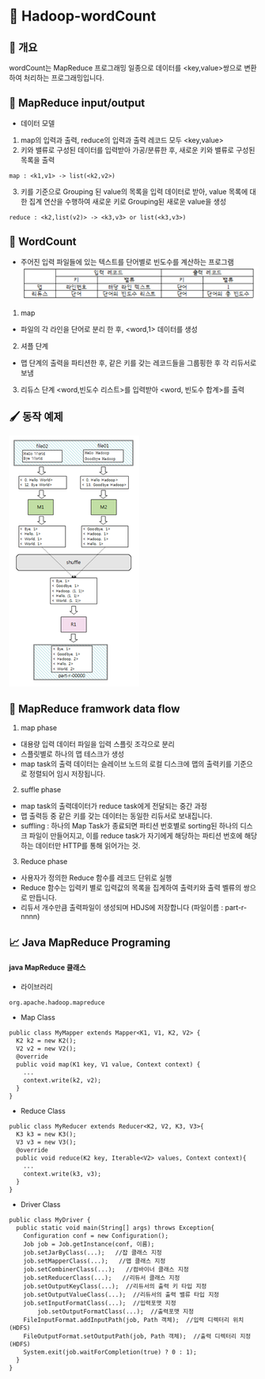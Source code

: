 # 📆 Hadoop-wordCount

## 📝 개요
wordCount는 MapReduce 프로그래밍 일종으로 데이터를 <key,value>쌍으로 변환하여 처리하는 프로그래밍입니다.

## 📂 MapReduce input/output
- 데이터 모델
1) map의 입력과 출력, reduce의 입력과 출력 레코드 모두 <key,value>
2) 키와 밸류로 구성된 데이터를 입력받아 가공/분류한 후, 새로운 키와 밸류로 구성된 목록을 출력
~~~
map : <k1,v1> -> list(<k2,v2>)
~~~
3) 키를 기준으로 Grouping 된 value의 목록을 입력 데이터로 받아, value 목록에 대한 집계 연산을 수행하여 새로운 키로 Grouping된 새로운 value을 생성
~~~
reduce : <k2,list(v2)> -> <k3,v3> or list(<k3,v3>)
~~~

## 📂 WordCount
- 주어진 입력 파일들에 있는 텍스트를 단어별로 빈도수를 계산하는 프로그램
![wordCount recorde](./image/wordcount.png)

1) map
- 파일의 각 라인을 단어로 분리 한 후, <word,1> 데이터를 생성
2) 셔플 단계 
- 맵 단계의 출력을 파티션한 후, 같은 키를 갖는 레코드들을 그룹핑한 후 각 리듀서로 보냄
3) 리듀스 단계
<word,빈도수 리스트>를 입력받아 <word, 빈도수 합계>를 출력

## 🖌 동작 예제
![wordCount processing](./image/wordcount2.png)

## 📝 MapReduce framwork data flow
1) map phase
- 대용량 입력 데이터 파일을 입력 스플릿 조각으로 분리
- 스플릿별로 하나의 맵 테스크가 생성
- map task의 출력 데이터는 슬레이브 노드의 로컬 디스크에 맵의 출력키를 기준으로 정렬되어 임시 저장됩니다.

2) suffle phase
- map task의 출력데이터가 reduce task에게 전달되는 중간 과정
- 맵 출력등 중 같은 키를 갖는 데이터는 동일한 리듀서로 보내집니다.
- suffling : 하나의 Map Task가 종료되면 파티션 번호별로 sorting된 하나의 디스크 파일이 만들어지고, 이를 reduce task가 자기에게 해당하는 파티션 번호에 해당하는 데이터만 HTTP를 통해 읽어가는 것.

3) Reduce phase
- 사용자가 정의한 Reduce 함수를 레코드 단위로 실행
- Reduce 함수는 입력키 별로 입력값의 목록을 집계하여 출력키와 출력 벨류의 쌍으로 만듭니다.
- 리듀서 개수만큼 출력파일이 생성되며 HDJS에 저장합니다
(파일이름 : part-r-nnnn)

## 📈 Java MapReduce Programing

#### java MapReduce 클래스
- 라이브러리
~~~ 
org.apache.hadoop.mapreduce
~~~
- Map Class
~~~
public class MyMapper extends Mapper<K1, V1, K2, V2> {
  K2 k2 = new K2();
  V2 v2 = new V2();
  @override 
  public void map(K1 key, V1 value, Context context) {
    ...
    context.write(k2, v2);
  }
}
~~~

- Reduce Class
~~~
public class MyReducer extends Reducer<K2, V2, K3, V3>{
  K3 k3 = new K3();
  V3 v3 = new V3();
  @override 
  public void reduce(K2 key, Iterable<V2> values, Context context){
    ...
    context.write(k3, v3);
  }
}
~~~

- Driver Class
~~~
public class MyDriver {
  public static void main(String[] args) throws Exception{
    Configuration conf = new Configuration();
    Job job = Job.getInstance(conf, 이름);
    job.setJarByClass(...);   //잡 클래스 지정
    job.setMapperClass(...);   //맵 클래스 지정
    job.setCombinerClass(...);   //컴바이너 클래스 지정
    job.setReducerClass(...);   //리듀서 클래스 지정
    job.setOutputKeyClass(...);  //리듀서의 출력 키 타입 지정
    job.setOutputValueClass(...);  //리듀서의 출력 밸류 타입 지정
    job.setInputFormatClass(...);  //입력포맷 지정 
		job.setOutputFormatClass(...);  //출력포맷 지정 
    FileInputFormat.addInputPath(job, Path 객체);  //입력 디렉터리 위치(HDFS)
    FileOutputFormat.setOutputPath(job, Path 객체);  //출력 디렉터리 지정(HDFS) 
    System.exit(job.waitForCompletion(true) ? 0 : 1);
  }
}
~~~
